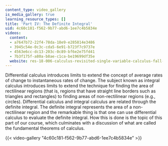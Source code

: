 ```yaml
---
content_type: video_gallery
is_media_gallery: true
learning_resource_types: []
title: 'Part IV: The Definite Integral'
uid: 4c60c181-f562-9b77-abd6-1ee7c4b5834e
videos:
  content:
  - a7647b72-22f4-78da-18e9-e285814e3486
  - 3945c54e-0c3c-cda5-6e91-b723f7c9737e
  - 4563e6cc-dc13-203c-0c89-bf6e2e75fd41
  - 7b3f175f-a80a-b8ae-c1ca-be19699df35e
  website: res-18-006-calculus-revisited-single-variable-calculus-fall-2010
---
```


Differential calculus introduces limits to extend the concept of average rates of change to instantaneous rates of change. The subject known as integral calculus introduces limits to extend the technique for finding the area of rectilinear regions (that is, regions that have straight line borders such as triangles and rectangles) to finding areas of non-rectilinear regions (e.g., circles). Differential calculus and integral calculus are related through the definite integral. The definite integral represents the area of a non-rectilinear region and the remarkable thing is that one can use differential calculus to evaluate the definite integral. How this is done is the topic of this part of our course, which culminates with a discussion of what are called the fundamental theorems of calculus.

{{< video-gallery "4c60c181-f562-9b77-abd6-1ee7c4b5834e" >}}

